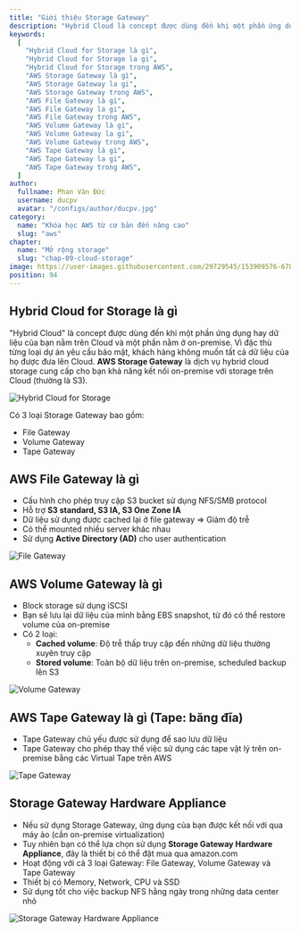 ```yaml
---
title: "Giới thiệu Storage Gateway"
description: "Hybrid Cloud là concept được dùng đến khi một phần ứng dụng hay dữ liệu của bạn nằm trên Cloud và một phần nằm ở on-premise. Vì đặc thù từng loại dự án yêu cầu bảo mật, khách hàng không muốn tất cả dữ liệu của họ được đưa lên Cloud. AWS Storage Gateway là dịch vụ hybrid cloud storage cung cấp cho bạn khả năng kết nối on-premise với storage trên Cloud (S3)."
keywords:
  [
    "Hybrid Cloud for Storage là gì",
    "Hybrid Cloud for Storage la gi",
    "Hybrid Cloud for Storage trong AWS",
    "AWS Storage Gateway là gì",
    "AWS Storage Gateway la gi",
    "AWS Storage Gateway trong AWS",
    "AWS File Gateway là gì",
    "AWS File Gateway la gi",
    "AWS File Gateway trong AWS",
    "AWS Volume Gateway là gì",
    "AWS Volume Gateway la gi",
    "AWS Volume Gateway trong AWS",
    "AWS Tape Gateway là gì",
    "AWS Tape Gateway la gi",
    "AWS Tape Gateway trong AWS",
  ]
author:
  fullname: Phan Văn Đức
  username: ducpv
  avatar: "/configs/author/ducpv.jpg"
category:
  name: "Khóa học AWS từ cơ bản đến nâng cao"
  slug: "aws"
chapter:
  name: "Mở rộng storage"
  slug: "chap-09-cloud-storage"
image: https://user-images.githubusercontent.com/29729545/153909576-6789f647-f2f9-4d0a-bf19-993e0aec4404.png
position: 94
---
```


## Hybrid Cloud for Storage là gì

"Hybrid Cloud" là concept được dùng đến khi một phần ứng dụng hay dữ liệu của bạn nằm trên Cloud và một phần nằm ở on-premise. Vì đặc thù từng loại dự án yêu cầu bảo mật, khách hàng không muốn tất cả dữ liệu của họ được đưa lên Cloud. **AWS Storage Gateway** là dịch vụ hybrid cloud storage cung cấp cho bạn khả năng kết nối on-premise với storage trên Cloud (thường là S3). 

![Hybrid Cloud for Storage](https://d1.awsstatic.com/pdp-how-it-works-assets/product-page-diagram_AWS-Storage-Gateway_HIW@2x.6df96d96cdbaa61ed3ce935262431aabcfb9e52d.png) 

Có 3 loại Storage Gateway bao gồm:
- File Gateway
- Volume Gateway
- Tape Gateway

## AWS File Gateway là gì

- Cấu hình cho phép truy cập S3 bucket sử dụng NFS/SMB protocol
- Hỗ trợ **S3 standard, S3 IA, S3 One Zone IA**
- Dữ liệu sử dụng được cached lại ở file gateway => Giảm độ trễ
- Có thể mounted nhiều server khác nhau
- Sử dụng **Active Directory (AD)** cho user authentication

![File Gateway](https://user-images.githubusercontent.com/29729545/153909576-6789f647-f2f9-4d0a-bf19-993e0aec4404.png)

## AWS Volume Gateway là gì

- Block storage sử dụng iSCSI
- Bạn sẽ lưu lại dữ liệu của mình bằng EBS snapshot, từ đó có thể restore volume của on-premise
- Có 2 loại:
  - **Cached volume**: Độ trễ thấp truy cập đến những dữ liệu thường xuyên truy cập
  - **Stored volume**: Toàn bộ dữ liệu trên on-premise, scheduled backup lên S3

![Volume Gateway](https://user-images.githubusercontent.com/29729545/154086310-497a2c10-cfcf-4170-9547-5911854ae7ad.png)

## AWS Tape Gateway là gì (Tape: băng đĩa)

- Tape Gateway chủ yếu được sử dụng để sao lưu dữ liệu
- Tape Gateway cho phép thay thế việc sử dụng các tape vật lý trên on-premise bằng các Virtual Tape trên AWS

![Tape Gateway](<https://d1.awsstatic.com/product-marketing/Product-Page-Diagram_Tape-Gateway_HIW%402x%20(2).5ba3326ea93003722acc487804a34971613ec3c1.png>)

## Storage Gateway Hardware Appliance

- Nếu sử dụng Storage Gateway, ứng dụng của bạn được kết nối với qua máy ảo (cần on-premise virtualization)
- Tuy nhiên bạn có thể lựa chọn sử dụng **Storage Gateway Hardware Appliance**, đây là thiết bị có thể đặt mua qua amazon.com
- Hoạt động với cả 3 loại Gateway: File Gateway, Volume Gateway và Tape Gateway
- Thiết bị có Memory, Network, CPU và SSD
- Sử dụng tốt cho việc backup NFS hằng ngày trong những data center nhỏ

![Storage Gateway Hardware Appliance](https://d2908q01vomqb2.cloudfront.net/e1822db470e60d090affd0956d743cb0e7cdf113/2020/08/12/AWS-Storage-Gateway-Hardware-Appliance-photo1.png)
